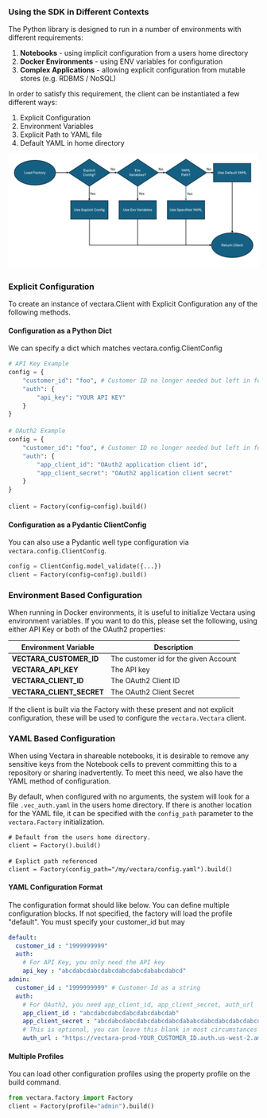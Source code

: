 ### Using the SDK in Different Contexts
The Python library is designed to run in a number of environments with different requirements:

1. **Notebooks** - using implicit configuration from a users home directory
2. **Docker Environments** - using ENV variables for configuration
3. **Complex Applications** - allowing explicit configuration from mutable stores (e.g. RDBMS / NoSQL)

In order to satisfy this requirement, the client can be instantiated a few different ways:

1. Explicit Configuration
2. Environment Variables
3. Explicit Path to YAML file
4. Default YAML in home directory

<img src="./resources/configuration.png" />

### Explicit Configuration
To create an instance of vectara.Client with Explicit Configuration any of the
following methods.

#### Configuration as a Python Dict
We can specify a dict which matches vectara.config.ClientConfig

```python
# API Key Example
config = {
    "customer_id": "foo", # Customer ID no longer needed but left in for now
    "auth": {
        "api_key": "YOUR API KEY"
    }
}

# OAuth2 Example
config = {
    "customer_id": "foo", # Customer ID no longer needed but left in for now
    "auth": {
        "app_client_id": "OAuth2 application client id",
        "app_client_secret": "OAuth2 application client secret"
    }
}

client = Factory(config=config).build()
```
#### Configuration as a Pydantic ClientConfig
You can also use a Pydantic well type configuration via `vectara.config.ClientConfig`.
```python
config = ClientConfig.model_validate({...})
client = Factory(config=config).build()
```

### Environment Based Configuration
When running in Docker environments, it is useful to initialize Vectara using
environment variables. If you want to do this, please set the following, using either API Key or both of the
OAuth2 properties:

| Environment Variable | Description |
|----------------------|-------------|
| **VECTARA_CUSTOMER_ID** | The customer id for the given Account |
| **VECTARA_API_KEY** | The API key |
| **VECTARA_CLIENT_ID** | The OAuth2 Client ID |
| **VECTARA_CLIENT_SECRET** | The OAuth2 Client Secret |

If the client is built via the Factory with these present and not explicit configuration,
these will be used to configure the `vectara.Vectara` client.

### YAML Based Configuration
When using Vectara in shareable notebooks, it is desirable to remove any
sensitive keys from the Notebook cells to prevent committing this to a repository
or sharing inadvertently. To meet this need, we also have the YAML method of configuration.

By default, when configured with no arguments, the system will look for a file `.vec_auth.yaml`
in the users home directory. If there is another location for the YAML file, it can be
specified with the `config_path` parameter to the `vectara.Factory` initialization.

```
# Default from the users home directory.
client = Factory().build()

# Explict path referenced
client = Factory(config_path="/my/vectara/config.yaml").build()
```

#### YAML Configuration Format
The configuration format should like below. You can define multiple configuration blocks. If not specified,
the factory will load the profile "default". You must specify your customer_id but may 

```yaml
default:
  customer_id : "1999999999"
  auth:
    # For API Key, you only need the API key
    api_key : "abcdabcdabcdabcdabcdabcdababcdabcd"
admin:
  customer_id : "1999999999" # Customer Id as a string
  auth:
    # For OAuth2, you need app_client_id, app_client_secret, auth_url
    app_client_id : "abcdabcdabcdabcdabcdabcdab"
    app_client_secret : "abcdabcdabcdabcdabcdabcdababcdabcdabcdabcdabcdabcdab"
    # This is optional, you can leave this blank in most circumstances
    auth_url : "https://vectara-prod-YOUR_CUSTOMER_ID.auth.us-west-2.amazoncognito.com/oauth2/token"
```

#### Multiple Profiles
You can load other configuration profiles using the property profile on the build command.

```python
from vectara.factory import Factory
client = Factory(profile="admin").build()
```